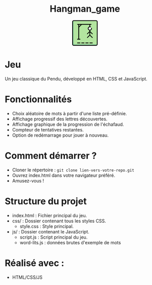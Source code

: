 <!-- PROJECT LOGO -->
<h1 align="center">Hangman_game</h1>
<div align="center">
  <img src="images/hangman-game.png" alt="Logo" width="80" height="80">
</div>

# Jeu
Un jeu classique du Pendu, développé en HTML, CSS et JavaScript.

# Fonctionnalités
- Choix aléatoire de mots à partir d'une liste pré-définie.
- Affichage progressif des lettres découvertes.
- Affichage graphique de la progression de l'échafaud.
- Compteur de tentatives restantes.
- Option de redémarrage pour jouer à nouveau.

# Comment démarrer ?
- Cloner le répertoire : `git clone lien-vers-votre-repo.git`
- Ouvrez index.html dans votre navigateur préféré.
- Amusez-vous !

# Structure du projet
- index.html : Fichier principal du jeu.
- css/ : Dossier contenant tous les styles CSS.
  - style.css : Style principal.
- js/ : Dossier contenant le JavaScript.
  - script.js : Script principal du jeu.
  - word-lits.js : données brutes d'exemple de mots

<!-- Réalisé -->
# Réalisé avec :
* HTML/CSS/JS


